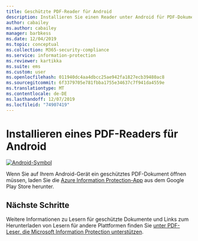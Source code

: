 ```yaml
---
title: Geschützte PDF-Reader für Android
description: Installieren Sie einen Reader unter Android für PDF-Dokumente, die für Klassifizierung und Schutz bezeichnet werden.
author: cabailey
ms.author: cabailey
manager: barbkess
ms.date: 12/04/2019
ms.topic: conceptual
ms.collection: M365-security-compliance
ms.service: information-protection
ms.reviewer: kartikka
ms.suite: ems
ms.custom: user
ms.openlocfilehash: 011940dc4aa4dbcc25ae942fa1827ecb39480ac8
ms.sourcegitcommit: 6f3379705e781fbba1755e34637c7f941da4559e
ms.translationtype: MT
ms.contentlocale: de-DE
ms.lasthandoff: 12/07/2019
ms.locfileid: "74907419"
---
```

# <a name="install-a-pdf-reader-for-android"></a>Installieren eines PDF-Readers für Android

[![Android-Symbol](../media/develop/android-icon.png)](https://go.microsoft.com/fwlink/?LinkId=325340)

Wenn Sie auf Ihrem Android-Gerät ein geschütztes PDF-Dokument öffnen müssen, laden Sie die [Azure Information Protection-App](https://go.microsoft.com/fwlink/?LinkId=325340) aus dem Google Play Store herunter.

## <a name="next-steps"></a>Nächste Schritte

Weitere Informationen zu Lesern für geschützte Dokumente und Links zum Herunterladen von Lesern für andere Plattformen finden Sie [unter PDF-Leser, die Microsoft Information Protection unterstützen](protected-pdf-readers.md).

